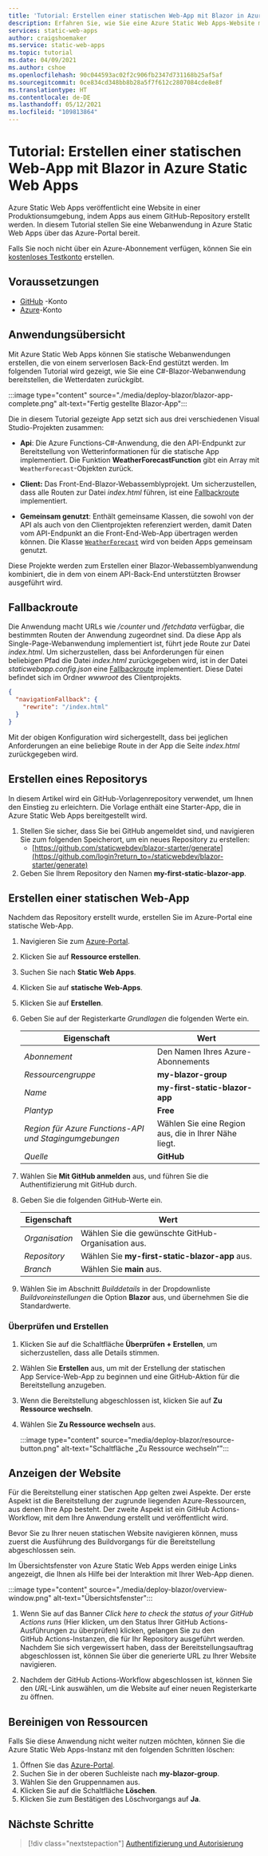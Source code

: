 ```yaml
---
title: 'Tutorial: Erstellen einer statischen Web-App mit Blazor in Azure Static Web Apps'
description: Erfahren Sie, wie Sie eine Azure Static Web Apps-Website mit Blazor erstellen.
services: static-web-apps
author: craigshoemaker
ms.service: static-web-apps
ms.topic: tutorial
ms.date: 04/09/2021
ms.author: cshoe
ms.openlocfilehash: 90c044593ac02f2c906fb2347d731168b25af5af
ms.sourcegitcommit: 0ce834cd348bb8b28a5f7f612c2807084cde8e8f
ms.translationtype: HT
ms.contentlocale: de-DE
ms.lasthandoff: 05/12/2021
ms.locfileid: "109813864"
---
```

# <a name="tutorial-building-a-static-web-app-with-blazor-in-azure-static-web-apps"></a>Tutorial: Erstellen einer statischen Web-App mit Blazor in Azure Static Web Apps

Azure Static Web Apps veröffentlicht eine Website in einer Produktionsumgebung, indem Apps aus einem GitHub-Repository erstellt werden. In diesem Tutorial stellen Sie eine Webanwendung in Azure Static Web Apps über das Azure-Portal bereit.

Falls Sie noch nicht über ein Azure-Abonnement verfügen, können Sie ein [kostenloses Testkonto](https://azure.microsoft.com/free) erstellen.

## <a name="prerequisites"></a>Voraussetzungen

- [GitHub](https://github.com) -Konto
- [Azure](https://portal.azure.com)-Konto

## <a name="application-overview"></a>Anwendungsübersicht

Mit Azure Static Web Apps können Sie statische Webanwendungen erstellen, die von einem serverlosen Back-End gestützt werden. Im folgenden Tutorial wird gezeigt, wie Sie eine C#-Blazor-Webanwendung bereitstellen, die Wetterdaten zurückgibt.

:::image type="content" source="./media/deploy-blazor/blazor-app-complete.png" alt-text="Fertig gestellte Blazor-App":::

Die in diesem Tutorial gezeigte App setzt sich aus drei verschiedenen Visual Studio-Projekten zusammen:

- **Api**: Die Azure Functions-C#-Anwendung, die den API-Endpunkt zur Bereitstellung von Wetterinformationen für die statische App implementiert. Die Funktion **WeatherForecastFunction** gibt ein Array mit `WeatherForecast`-Objekten zurück.

- **Client:** Das Front-End-Blazor-Webassemblyprojekt. Um sicherzustellen, dass alle Routen zur Datei _index.html_ führen, ist eine [Fallbackroute](#fallback-route) implementiert.

- **Gemeinsam genutzt**: Enthält gemeinsame Klassen, die sowohl von der API als auch von den Clientprojekten referenziert werden, damit Daten vom API-Endpunkt an die Front-End-Web-App übertragen werden können. Die Klasse [`WeatherForecast`](https://github.com/staticwebdev/blazor-starter/blob/main/Shared/WeatherForecast.cs) wird von beiden Apps gemeinsam genutzt.

Diese Projekte werden zum Erstellen einer Blazor-Webassemblyanwendung kombiniert, die in dem von einem API-Back-End unterstützten Browser ausgeführt wird.

## <a name="fallback-route"></a>Fallbackroute

Die Anwendung macht URLs wie _/counter_ und _/fetchdata_ verfügbar, die bestimmten Routen der Anwendung zugeordnet sind. Da diese App als Single-Page-Webanwendung implementiert ist, führt jede Route zur Datei _index.html_. Um sicherzustellen, dass bei Anforderungen für einen beliebigen Pfad die Datei _index.html_ zurückgegeben wird, ist in der Datei _staticwebapp.config.json_ eine [Fallbackroute](./configuration.md#fallback-routes) implementiert. Diese Datei befindet sich im Ordner _wwwroot_ des Clientprojekts.

```json
{
  "navigationFallback": {
    "rewrite": "/index.html"
  }
}
```

Mit der obigen Konfiguration wird sichergestellt, dass bei jeglichen Anforderungen an eine beliebige Route in der App die Seite _index.html_ zurückgegeben wird.

## <a name="create-a-repository"></a>Erstellen eines Repositorys

In diesem Artikel wird ein GitHub-Vorlagenrepository verwendet, um Ihnen den Einstieg zu erleichtern. Die Vorlage enthält eine Starter-App, die in Azure Static Web Apps bereitgestellt wird.

1. Stellen Sie sicher, dass Sie bei GitHub angemeldet sind, und navigieren Sie zum folgenden Speicherort, um ein neues Repository zu erstellen:
   - [https://github.com/staticwebdev/blazor-starter/generate](https://github.com/login?return_to=/staticwebdev/blazor-starter/generate)
1. Geben Sie Ihrem Repository den Namen **my-first-static-blazor-app**.

## <a name="create-a-static-web-app"></a>Erstellen einer statischen Web-App

Nachdem das Repository erstellt wurde, erstellen Sie im Azure-Portal eine statische Web-App.

1. Navigieren Sie zum [Azure-Portal](https://portal.azure.com).
1. Klicken Sie auf **Ressource erstellen**.
1. Suchen Sie nach **Static Web Apps**.
1. Klicken Sie auf **statische Web-Apps**.
1. Klicken Sie auf **Erstellen**.
1. Geben Sie auf der Registerkarte _Grundlagen_ die folgenden Werte ein.

    | Eigenschaft | Wert |
    | --- | --- |
    | _Abonnement_ | Den Namen Ihres Azure-Abonnements |
    | _Ressourcengruppe_ | **my-blazor-group**  |
    | _Name_ | **my-first-static-blazor-app** |
    | _Plantyp_ | **Free** |
    | _Region für Azure Functions-API und Stagingumgebungen_ | Wählen Sie eine Region aus, die in Ihrer Nähe liegt. |
    | _Quelle_ | **GitHub** |

1. Wählen Sie **Mit GitHub anmelden** aus, und führen Sie die Authentifizierung mit GitHub durch.

1. Geben Sie die folgenden GitHub-Werte ein.

    | Eigenschaft | Wert |
    | --- | --- |
    | _Organisation_ | Wählen Sie die gewünschte GitHub-Organisation aus. |
    | _Repository_ | Wählen Sie **my-first-static-blazor-app** aus. |
    | _Branch_ | Wählen Sie **main** aus. |

1. Wählen Sie im Abschnitt _Builddetails_ in der Dropdownliste _Buildvoreinstellungen_ die Option **Blazor** aus, und übernehmen Sie die Standardwerte.

### <a name="review-and-create"></a>Überprüfen und Erstellen

1. Klicken Sie auf die Schaltfläche **Überprüfen + Erstellen**, um sicherzustellen, dass alle Details stimmen.

1. Wählen Sie **Erstellen** aus, um mit der Erstellung der statischen App Service-Web-App zu beginnen und eine GitHub-Aktion für die Bereitstellung anzugeben.

1. Wenn die Bereitstellung abgeschlossen ist, klicken Sie auf **Zu Ressource wechseln**.

1. Wählen Sie **Zu Ressource wechseln** aus.

   :::image type="content" source="media/deploy-blazor/resource-button.png" alt-text="Schaltfläche „Zu Ressource wechseln“":::

## <a name="view-the-website"></a>Anzeigen der Website

Für die Bereitstellung einer statischen App gelten zwei Aspekte. Der erste Aspekt ist die Bereitstellung der zugrunde liegenden Azure-Ressourcen, aus denen Ihre App besteht. Der zweite Aspekt ist ein GitHub Actions-Workflow, mit dem Ihre Anwendung erstellt und veröffentlicht wird.

Bevor Sie zu Ihrer neuen statischen Website navigieren können, muss zuerst die Ausführung des Buildvorgangs für die Bereitstellung abgeschlossen sein.

Im Übersichtsfenster von Azure Static Web Apps werden einige Links angezeigt, die Ihnen als Hilfe bei der Interaktion mit Ihrer Web-App dienen.

:::image type="content" source="./media/deploy-blazor/overview-window.png" alt-text="Übersichtsfenster":::

1. Wenn Sie auf das Banner _Click here to check the status of your GitHub Actions runs_ (Hier klicken, um den Status Ihrer GitHub Actions-Ausführungen zu überprüfen) klicken, gelangen Sie zu den GitHub Actions-Instanzen, die für Ihr Repository ausgeführt werden. Nachdem Sie sich vergewissert haben, dass der Bereitstellungsauftrag abgeschlossen ist, können Sie über die generierte URL zu Ihrer Website navigieren.

2. Nachdem der GitHub Actions-Workflow abgeschlossen ist, können Sie den _URL_-Link auswählen, um die Website auf einer neuen Registerkarte zu öffnen.

## <a name="clean-up-resources"></a>Bereinigen von Ressourcen

Falls Sie diese Anwendung nicht weiter nutzen möchten, können Sie die Azure Static Web Apps-Instanz mit den folgenden Schritten löschen:

1. Öffnen Sie das [Azure-Portal](https://portal.azure.com).
1. Suchen Sie in der oberen Suchleiste nach **my-blazor-group**.
1. Wählen Sie den Gruppennamen aus.
1. Klicken Sie auf die Schaltfläche **Löschen**.
1. Klicken Sie zum Bestätigen des Löschvorgangs auf **Ja**.

## <a name="next-steps"></a>Nächste Schritte

> [!div class="nextstepaction"]
> [Authentifizierung und Autorisierung](./authentication-authorization.md)
